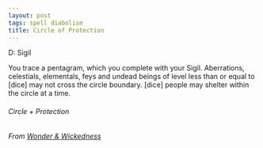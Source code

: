 ```yaml
---
layout: post
tags: spell diabolism
title: Circle of Protection
---
```


D: Sigil

You trace a pentagram, which you complete with your Sigil. Aberrations, celestials, elementals, feys and undead beings of level less than or equal to [dice] may not cross the circle boundary. [dice] people may shelter within the circle at a time.
###### Circle + Protection
###### From [Wonder & Wickedness](https://www.drivethrurpg.com/product/145647/Wonder--Wickedness)
